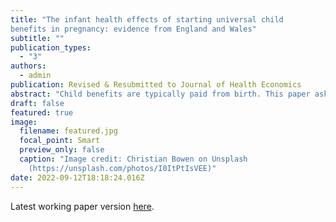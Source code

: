 ```yaml
---
title: "The infant health effects of starting universal child
benefits in pregnancy: evidence from England and Wales"
subtitle: ""
publication_types:
  - "3"
authors:
  - admin
publication: Revised & Resubmitted to Journal of Health Economics
abstract: "Child benefits are typically paid from birth. This paper asks whether starting universal child benefits in pregnancy leads to improvements in infant health. Leveraging administrative birth registry and hospital microdata from England and Wales, I study the effects of the Health in Pregnancy Grant, a universal conditional cash transfer equivalent to three months of child benefit (190 GBP) as a lump sum to pregnant mothers from 2009 to 2011. I exploit quasi-experimental variation in eligibility with a regression discontinuity design in the date of birth of the baby. I find that the policy increased birth weight by 8-12 grams on average, reduced low birth weight (<2500g) by 3-6 percent and decreased prematurity by 9-11 percent. Younger mothers, particularly those living in deprived areas, benefit the most. I present evidence that the mechanisms are unlikely to be antenatal care, nutrition or smoking, with reductions in stress remaining a possible explanation."
draft: false
featured: true
image:
  filename: featured.jpg
  focal_point: Smart
  preview_only: false
  caption: "Image credit: Christian Bowen on Unsplash
    (https://unsplash.com/photos/I0ItPtIsVEE)"
date: 2022-09-12T18:18:24.016Z
---
```

Latest working paper version [here](https://maryreader.com/publication/the-infant-health-effects-of-starting-universal-child-benefits-in-pregnancy-evidence-from-england-and-wales/the-infant-health-effects-of-starting-universal-child-benefits-in-pregnancy-evidence-from-england-and-wales.pdf).
